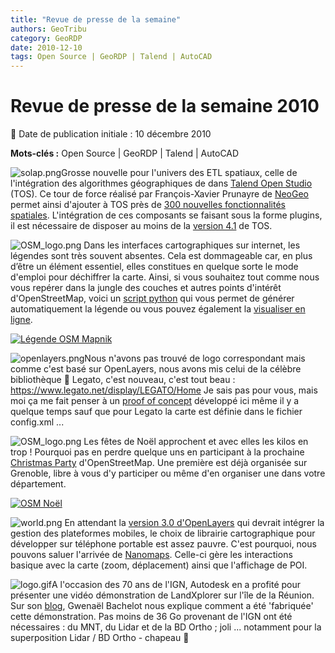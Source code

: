 ```yaml
---
title: "Revue de presse de la semaine"
authors: GeoTribu
category: GeoRDP
date: 2010-12-10
tags: Open Source | GeoRDP | Talend | AutoCAD
---
```


# Revue de presse de la semaine 2010


:calendar: Date de publication initiale : 10 décembre 2010

**Mots-clés :** Open Source | GeoRDP | Talend | AutoCAD


![solap.png](http://geotribu.net//sites/default/files/Tuto/img/divers/solap.png)Grosse nouvelle pour l'univers des ETL spatiaux, celle de l'intégration des algorithmes géographiques de <sextante> dans [Talend Open Studio](http://www.talend.com/products-data-integration/talend-open-studio.php) (TOS). Ce tour de force réalisé par François-Xavier Prunayre de [NeoGeo](http://www.neogeo-online.net/blog/archives/612/) permet ainsi d'ajouter à TOS près de [300 nouvelles fonctionnalités spatiales](http://forge.osor.eu/plugins/wiki/index.php?The%20algorithms&id=13&type=g). L'intégration de ces composants se faisant sous la forme plugins, il est nécessaire de disposer au moins de la [version 4.1](http://www.talend.com/download.php#) de TOS.



 ![OSM_logo.png](/sites/default/files/Tuto/img/Blog/OSM/OSM_logo.png) Dans les interfaces cartographiques sur internet, les légendes sont très souvent absentes. Cela est dommageable car, en plus d’être un élément essentiel, elles constitues en quelque sorte le mode d'emploi pour déchiffrer la carte. Ainsi, si vous souhaitez tout comme nous vous repérer dans la jungle des couches et autres points d'intérêt d'OpenStreetMap, voici un [script python](http://trac.openstreetmap.org/browser/applications/rendering/mapnik/legend.py) qui vous permet de générer automatiquement la légende ou vous pouvez également la [visualiser en ligne](http://dev-yves.dyndns.org/legend/page.html).

 [![](/sites/default/files/Tuto/img/Blog/OSM/osm_legend.png "Légende OSM Mapnik")](http://dev-yves.dyndns.org/legend/page.html)



 ![openlayers.png](/sites/default/files/Tuto/img/Blog/OpenLayers/OpenLayers.png)Nous n'avons pas trouvé de logo correspondant mais comme c'est basé sur OpenLayers, nous avons mis celui de la célèbre bibliothèque :slightly_smiling_face: Legato, c'est nouveau, c'est tout beau : <https://www.legato.net/display/LEGATO/Home> Je sais pas pour vous, mais moi ça me fait penser à un [proof of concept](http://geotribu.net/node/270) développé ici même il y a quelque temps sauf que pour Legato la carte est définie dans le fichier config.xml ...



 ![OSM_logo.png](/sites/default/files/Tuto/img/Blog/OSM/OSM_logo.png) Les fêtes de Noël approchent et avec elles les kilos en trop ! Pourquoi pas en perdre quelque uns en participant à la prochaine [Christmas Party](http://wiki.openstreetmap.org/wiki/Christmas_Party_2010) d'OpenStreetMap. Une première est déjà organisée sur Grenoble, libre à vous d'y participer ou même d'en organiser une dans votre département.

 [![](/sites/default/files/Tuto/img/Blog/OSM/osm_noel.png "OSM Noël")](http://wiki.openstreetmap.org/wiki/Christmas_Party_2010)

 ![world.png](http://geotribu.net/sites/default/files/Tuto/img/Blog/world.png) En attendant la [version 3.0 d'OpenLayers](http://openlayers.org/blog/2010/06/30/openlayers-3-on-github/) qui devrait intégrer la gestion des plateformes mobiles, le choix de librairie cartographique pour développer sur téléphone portable est assez pauvre. C'est pourquoi, nous pouvons saluer l'arrivée de [Nanomaps](http://stella.laurenzo.org/2010/12/working-version-of-nanomaps/). Celle-ci gère les interactions basique avec la carte (zoom, déplacement) ainsi que l'affichage de POI.





 ![logo.gif](/sites/default/files/Tuto/img/Blog/IGN/logo.gif)A l'occasion des 70 ans de l'IGN, Autodesk en a profité pour présenter une vidéo démonstration de LandXplorer sur l'île de la Réunion. Sur son [blog](http://geospatialfrance.typepad.com/geospatialfrance/2010/12/ile-de-la-reunion-en-3d-vido-hd-collaboration-ign-autodesk-dreal-reunion-36-go-dans-landxplorer.html), Gwenaël Bachelot nous explique comment a été 'fabriquée' cette démonstration. Pas moins de 36 Go provenant de l'IGN ont été nécessaires : du MNT, du Lidar et de la BD Ortho ; joli ... notamment pour la superposition Lidar / BD Ortho - chapeau :slightly_smiling_face:
